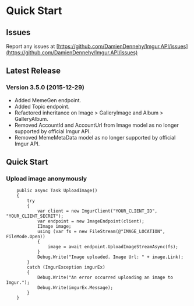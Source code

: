 # Quick Start

## Issues
Report any issues at [https://github.com/DamienDennehy/Imgur.API/issues](https://github.com/DamienDennehy/Imgur.API/issues)

## Latest Release
### Version 3.5.0 (2015-12-29)
* Added MemeGen endpoint.
* Added Topic endpoint.
* Refactored inheritance on Image > GalleryImage and Album > GalleryAlbum.
* Removed AccountId and AccountUrl from Image model as no longer supported by official Imgur API.
* Removed MemeMetaData model as no longer supported by official Imgur API.

## Quick Start
### Upload image anonymously

		public async Task UploadImage()
		{
			try
			{
				var client = new ImgurClient("YOUR_CLIENT_ID", "YOUR_CLIENT_SECRET");
				var endpoint = new ImageEndpoint(client);
				IImage image;
				using (var fs = new FileStream(@"IMAGE_LOCATION", FileMode.Open))
				{
					image = await endpoint.UploadImageStreamAsync(fs);
				}
				Debug.Write("Image uploaded. Image Url: " + image.Link);
			}
			catch (ImgurException imgurEx)
			{
				Debug.Write("An error occurred uploading an image to Imgur.");
				Debug.Write(imgurEx.Message);
			}
		}